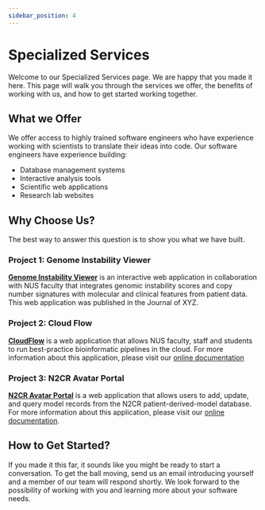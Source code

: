 ```yaml
---
sidebar_position: 4
---
```


# Specialized Services
Welcome to our Specialized Services page. We are happy that you made it here. This page will walk you through the services we offer, the benefits of working with us, and how to get started working together.

## What we Offer

We offer access to highly trained software engineers who have experience working with scientists to translate their ideas into code.  Our software engineers have experience building:
- Database management systems
- Interactive analysis tools
- Scientific web applications
- Research lab websites

## Why Choose Us?

The best way to answer this question is to show you what we have built.

### Project 1: Genome Instability Viewer
[**Genome Instability Viewer**](https://gi-viewer.pittlabgenomics.com/home) is an interactive web application in collaboration with NUS faculty that integrates genomic instability scores and copy number signatures with molecular and clinical features from patient data.  This web application was published in the Journal of XYZ.


### Project 2: Cloud Flow
[**CloudFlow**](https://www.cloudflow.gedac.org/) is a web application that allows NUS faculty, staff and students to run best-practice bioinformatic pipelines in the cloud.  For more information about this application, please visit our [online documentation](https://docs.cloudflow.gedac.org/)


### Project 3: N2CR Avatar Portal
[**N2CR Avatar Portal**](https://n2cr.gedac.org/login) is a web application that allows users to add, update, and query model records from the N2CR patient-derived-model database.  For more information about this application, please visit our [online documentation](https://n2cr.gedac.org/guide).


## How to Get Started?
If you made it this far, it sounds like you might be ready to start a conversation. To get the ball moving, send us an email introducing yourself and a member of our team will respond shortly. We look forward to the possibility of working with you and learning more about your software needs.